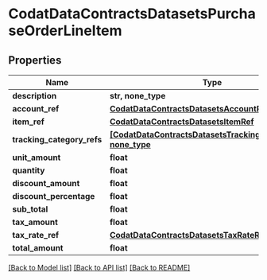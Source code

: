 # CodatDataContractsDatasetsPurchaseOrderLineItem


## Properties
Name | Type | Description | Notes
------------ | ------------- | ------------- | -------------
**description** | **str, none_type** |  | [optional] 
**account_ref** | [**CodatDataContractsDatasetsAccountRef**](CodatDataContractsDatasetsAccountRef.md) |  | [optional] 
**item_ref** | [**CodatDataContractsDatasetsItemRef**](CodatDataContractsDatasetsItemRef.md) |  | [optional] 
**tracking_category_refs** | [**[CodatDataContractsDatasetsTrackingCategoryRef], none_type**](CodatDataContractsDatasetsTrackingCategoryRef.md) |  | [optional] 
**unit_amount** | **float** |  | [optional] 
**quantity** | **float** |  | [optional] 
**discount_amount** | **float** |  | [optional] 
**discount_percentage** | **float** |  | [optional] 
**sub_total** | **float** |  | [optional] 
**tax_amount** | **float** |  | [optional] 
**tax_rate_ref** | [**CodatDataContractsDatasetsTaxRateRef**](CodatDataContractsDatasetsTaxRateRef.md) |  | [optional] 
**total_amount** | **float** |  | [optional] 

[[Back to Model list]](../README.md#documentation-for-models) [[Back to API list]](../README.md#documentation-for-api-endpoints) [[Back to README]](../README.md)


